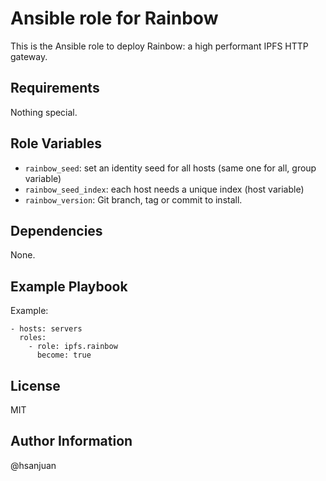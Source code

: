 Ansible role for Rainbow
========================

This is the Ansible role to deploy Rainbow: a high performant IPFS HTTP gateway.


Requirements
------------

Nothing special.

Role Variables
--------------

  - `rainbow_seed`: set an identity seed for all hosts (same one for all, group variable)
  - `rainbow_seed_index`: each host needs a unique index (host variable)
  - `rainbow_version`: Git branch, tag or commit to install.

Dependencies
------------

None.

Example Playbook
----------------

Example:

    - hosts: servers
      roles:
	    - role: ipfs.rainbow
		  become: true

License
-------

MIT

Author Information
------------------

@hsanjuan
